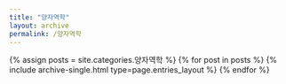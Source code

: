 ```yaml
---
title: "양자역학"
layout: archive
permalink: /양자역학
---
```



{% assign posts = site.categories.양자역학 %}
{% for post in posts %} {% include archive-single.html type=page.entries_layout %} {% endfor %}
